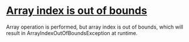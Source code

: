 # [Array index is out of bounds](https://spotbugs.readthedocs.io/en/latest/bugDescriptions.html#RANGE_ARRAY_INDEX)

 Array operation is performed, but array index is out of bounds, which will result in ArrayIndexOutOfBoundsException at runtime.